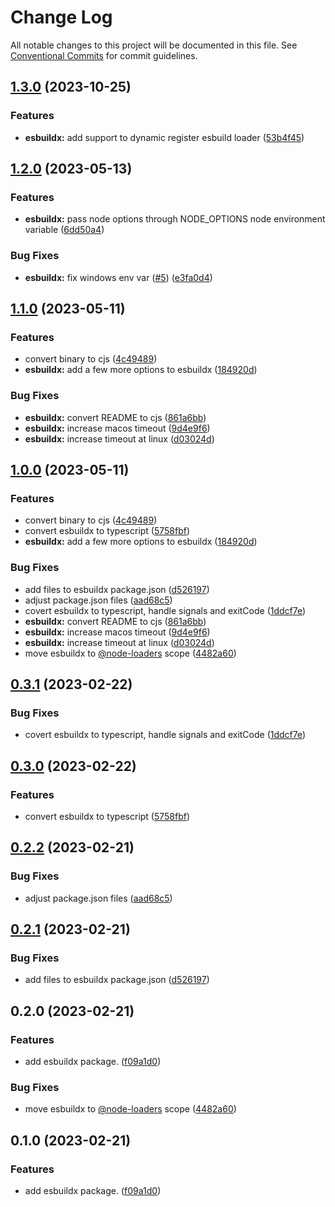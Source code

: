 # Change Log

All notable changes to this project will be documented in this file.
See [Conventional Commits](https://conventionalcommits.org) for commit guidelines.

## [1.3.0](https://github.com/node-loaders/loaders/compare/@node-loaders/esbuildx@1.2.0...@node-loaders/esbuildx@1.3.0) (2023-10-25)


### Features

* **esbuildx:** add support to dynamic register esbuild loader ([53b4f45](https://github.com/node-loaders/loaders/commit/53b4f454d4a09bfd3aa85ac01a9605011f015626))



## [1.2.0](https://github.com/node-loaders/loaders/compare/@node-loaders/esbuildx@1.1.0...@node-loaders/esbuildx@1.2.0) (2023-05-13)


### Features

* **esbuildx:** pass node options through NODE_OPTIONS node environment variable ([6dd50a4](https://github.com/node-loaders/loaders/commit/6dd50a425e2493c18e5ae7a51cc9574b759c5c37))


### Bug Fixes

* **esbuildx:** fix windows env var  ([#5](https://github.com/node-loaders/loaders/issues/5)) ([e3fa0d4](https://github.com/node-loaders/loaders/commit/e3fa0d402eb75c255767764b04991d50a464bc60))



## [1.1.0](https://github.com/node-loaders/loaders/compare/@node-loaders/esbuildx@0.3.1...@node-loaders/esbuildx@1.1.0) (2023-05-11)


### Features

* convert binary to cjs ([4c49489](https://github.com/node-loaders/loaders/commit/4c49489b00790203080526d69e8fe09139961edd))
* **esbuildx:** add a few more options to esbuildx ([184920d](https://github.com/node-loaders/loaders/commit/184920d8b87c63b9e27194d7a5b41bda0f1a6225))


### Bug Fixes

* **esbuildx:** convert README to cjs ([861a6bb](https://github.com/node-loaders/loaders/commit/861a6bb6d0e5b3634c3f9a2d66d8549ce1ab5f4f))
* **esbuildx:** increase macos timeout ([9d4e9f6](https://github.com/node-loaders/loaders/commit/9d4e9f63d65e8b3ffa7ea7230bfad125baf6cf14))
* **esbuildx:** increase timeout at linux ([d03024d](https://github.com/node-loaders/loaders/commit/d03024d99ea51051d1dab2523706b3bc3d369bcb))



## [1.0.0](https://github.com/node-loaders/loaders/compare/esbuildx@0.1.0...esbuildx@1.0.0) (2023-05-11)


### Features

* convert binary to cjs ([4c49489](https://github.com/node-loaders/loaders/commit/4c49489b00790203080526d69e8fe09139961edd))
* convert esbuildx to typescript ([5758fbf](https://github.com/node-loaders/loaders/commit/5758fbfdefd2131ebb5468e72401d5986a8dca6d))
* **esbuildx:** add a few more options to esbuildx ([184920d](https://github.com/node-loaders/loaders/commit/184920d8b87c63b9e27194d7a5b41bda0f1a6225))


### Bug Fixes

* add files to esbuildx package.json ([d526197](https://github.com/node-loaders/loaders/commit/d5261978547539183ad9af04f2bf5bb51366d91b))
* adjust package.json files ([aad68c5](https://github.com/node-loaders/loaders/commit/aad68c5ca71825bd2ddc403f1194daaeffb9dad4))
* covert esbuildx to typescript, handle signals and exitCode ([1ddcf7e](https://github.com/node-loaders/loaders/commit/1ddcf7e9d2843eefc3a83dd48134b2f74ffca7fb))
* **esbuildx:** convert README to cjs ([861a6bb](https://github.com/node-loaders/loaders/commit/861a6bb6d0e5b3634c3f9a2d66d8549ce1ab5f4f))
* **esbuildx:** increase macos timeout ([9d4e9f6](https://github.com/node-loaders/loaders/commit/9d4e9f63d65e8b3ffa7ea7230bfad125baf6cf14))
* **esbuildx:** increase timeout at linux ([d03024d](https://github.com/node-loaders/loaders/commit/d03024d99ea51051d1dab2523706b3bc3d369bcb))
* move esbuildx to [@node-loaders](https://github.com/node-loaders) scope ([4482a60](https://github.com/node-loaders/loaders/commit/4482a60d3080f0c27cf6e4bd1ca403d2c2a5c584))



## [0.3.1](https://github.com/node-loaders/loaders/compare/@node-loaders/esbuildx@0.3.0...@node-loaders/esbuildx@0.3.1) (2023-02-22)


### Bug Fixes

* covert esbuildx to typescript, handle signals and exitCode ([1ddcf7e](https://github.com/node-loaders/loaders/commit/1ddcf7e9d2843eefc3a83dd48134b2f74ffca7fb))



## [0.3.0](https://github.com/node-loaders/loaders/compare/@node-loaders/esbuildx@0.2.2...@node-loaders/esbuildx@0.3.0) (2023-02-22)


### Features

* convert esbuildx to typescript ([5758fbf](https://github.com/node-loaders/loaders/commit/5758fbfdefd2131ebb5468e72401d5986a8dca6d))



## [0.2.2](https://github.com/node-loaders/loaders/compare/@node-loaders/esbuildx@0.2.1...@node-loaders/esbuildx@0.2.2) (2023-02-21)


### Bug Fixes

* adjust package.json files ([aad68c5](https://github.com/node-loaders/loaders/commit/aad68c5ca71825bd2ddc403f1194daaeffb9dad4))



## [0.2.1](https://github.com/node-loaders/loaders/compare/@node-loaders/esbuildx@0.2.0...@node-loaders/esbuildx@0.2.1) (2023-02-21)


### Bug Fixes

* add files to esbuildx package.json ([d526197](https://github.com/node-loaders/loaders/commit/d5261978547539183ad9af04f2bf5bb51366d91b))



## 0.2.0 (2023-02-21)


### Features

* add esbuildx package. ([f09a1d0](https://github.com/node-loaders/loaders/commit/f09a1d0cc20de1685a2b8c52dce7cc86c0ad12e8))


### Bug Fixes

* move esbuildx to [@node-loaders](https://github.com/node-loaders) scope ([4482a60](https://github.com/node-loaders/loaders/commit/4482a60d3080f0c27cf6e4bd1ca403d2c2a5c584))



## 0.1.0 (2023-02-21)


### Features

* add esbuildx package. ([f09a1d0](https://github.com/node-loaders/loaders/commit/f09a1d0cc20de1685a2b8c52dce7cc86c0ad12e8))
